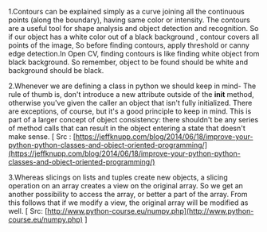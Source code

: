 1.Contours can be explained simply as a curve joining all the continuous points (along the boundary), having same color or intensity. The contours are a useful tool for shape analysis and object detection and recognition.
So if our object has a white color out of a black background , contour covers all points of the image, So before finding contours, apply threshold or canny edge detection.In Open CV, finding contours is like finding white object from black background. So remember, object to be found should be white and background should be black.

2.Whenever we are defining a class in python we should keep in mind-
The rule of thumb is, don't introduce a new attribute outside of the __init__ method, otherwise you've given the caller an object that isn't fully initialized. There are exceptions, of course, but it's a good principle to keep in mind. This is part of a larger concept of object consistency: there shouldn't be any series of method calls that can result in the object entering a state that doesn't make sense.
[ Src : [https://jeffknupp.com/blog/2014/06/18/improve-your-python-python-classes-and-object-oriented-programming/](https://jeffknupp.com/blog/2014/06/18/improve-your-python-python-classes-and-object-oriented-programming/)

3.Whereas slicings on lists and tuples create new objects, a slicing operation on an array creates a view on the original array. So we get an another possibility to access the array, or better a part of the array. From this follows that if we modify a view, the original array will be modified as well.
[ Src: [http://www.python-course.eu/numpy.php](http://www.python-course.eu/numpy.php) ]
